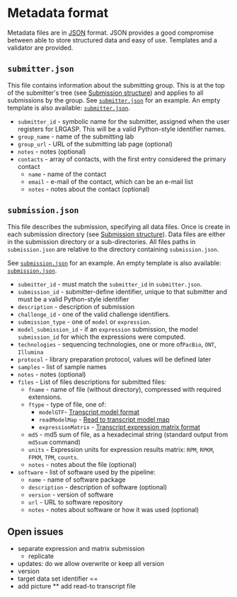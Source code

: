 # Metadata format

Metadata files are in [JSON](https://www.json.org/json-en.html) format.  JSON
provides a good compromise between able to store structured data and easy of
use.  Templates and a validator are provided.

## ``submitter.json``
This file contains information about the submitting group.  This is at the top
of the submitter's tree (see [Submission structure](submission.md)) and
applies to all submissions by the group.  See
[``submitter.json``](../examples/submitter.json) for an example.  An
empty template is also available:
[``submitter.json``](../templates/submitter.json).

* ``submitter_id`` - symbolic name for the submitter, assigned when the user registers for LRGASP.  This will be a valid Python-style identifier names.
* ``group_name`` - name of the submitting lab
* ``group_url`` - URL of the submitting lab page (optional)
* ``notes`` - notes (optional)
* ``contacts`` - array of contacts, with the first entry considered the primary contact
  * ``name`` - name of the contact
  * ``email`` - e-mail of the contact, which can be an e-mail list
  * ``notes`` - notes about the contact (optional)

## ``submission.json``
This file describes the submission, specifying all data files.  Once is create
in each submission directory (see [Submission structure](submission.md)).  Data
files are either in the submission directory or a sub-directories.  All files
paths in ``submission.json`` are relative to the directory containing  ``submission.json``.

See [``submission.json``](../examples/submission.json) for an example.
An empty template is also available: [``submission.json``](../templates/submission.json).

* ``submitter_id`` - must match the ``submitter_id`` in ``submitter.json``.
* ``submission_id`` - submitter-define identifier, unique to that submitter and must be a valid Python-style identifier
* ``description`` - description of submission
* ``challenge_id`` - one of the valid challenge identifiers. 
* ``submission_type`` - one of ``model`` or ``expression``.
* ``model_submission_id`` - if an ``expression`` submission, the model ``submission_id`` for which the expressions were computed.
* ``technologies`` - sequencing technologies, one or more of``PacBio``, ``ONT``, ``Illumina``
* ``protocol`` - library preparation protocol, values will be defined later
* ``samples`` - list of sample names
* ``notes`` - notes (optional)
* ``files`` - List of files descriptions for submitted files:
  * ``fname`` - name of file (without directory), compressed with required extensions.
  * ``ftype`` - type of file, one of:
    * ``modelGTF``- [Transcript model format](model-format.md)
    * ``readModelMap`` - [Read to transcript model map](reads_transcript_map_format.md)
    * ``expressionMatrix`` - [Transcript expression matrix format](expression_matrix_format.md)
  * ``md5`` - md5 sum of file, as a hexadecimal string (standard output from ``md5sum`` command)
  * ``units`` - Expression units for expression results matrix: ``RPM``, ``RPKM``, ``FPKM``, ``TPM``, ``counts``.
  * ``notes`` - notes about the file (optional)
* ``software`` - list of software used by the pipeline:
  * ``name`` - name of software package
  * ``description`` - description of software (optional)
  * ``version`` - version of software
  * ``url``  - URL to software repository
  * ``notes`` - notes about software or how it was used (optional)
  
## Open issues
- separate expression and matrix submission 
  - replicate
- updates: do we allow overwrite or keep all version
- version 
- target data set identifier ==
- add picture 
** add read-to transcript file
